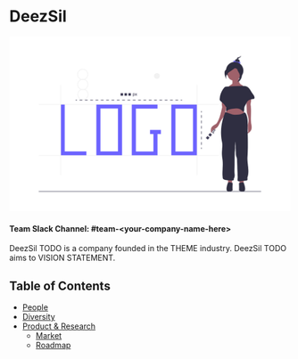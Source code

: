 # DeezSil

![Team Logo](./logo.png)

#### Team Slack Channel: #team\-\<your\-company\-name\-here\>

DeezSil TODO is a company founded in the THEME industry. DeezSil TODO aims to VISION STATEMENT.

Table of Contents
---

- [People](./team/)
- [Diversity](./team/diversity.md)
- [Product & Research](./product_research/)
    - [Market](./product_research/market.md)
    - [Roadmap](./product_research/roadmap.md)
